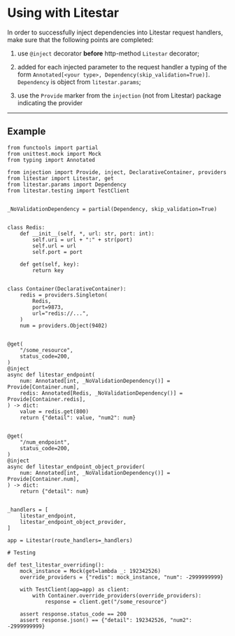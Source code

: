 # Using with Litestar

In order to successfully inject dependencies into Litestar request handlers,
make sure that the following points are completed:
1. use `@inject` decorator **before** http-method `Litestar` decorator;

2. added for each injected parameter to the request handler a typing of the form
`Annotated[<your type>, Dependency(skip_validation=True)]`. `Dependency` is object from `litestar.params`;

3. use the `Provide` marker from the `injection` (not from Litestar) package indicating the provider

---

## Example

```python3
from functools import partial
from unittest.mock import Mock
from typing import Annotated

from injection import Provide, inject, DeclarativeContainer, providers
from litestar import Litestar, get
from litestar.params import Dependency
from litestar.testing import TestClient


_NoValidationDependency = partial(Dependency, skip_validation=True)


class Redis:
    def __init__(self, *, url: str, port: int):
        self.uri = url + ":" + str(port)
        self.url = url
        self.port = port

    def get(self, key):
        return key


class Container(DeclarativeContainer):
    redis = providers.Singleton(
        Redis,
        port=9873,
        url="redis://...",
    )
    num = providers.Object(9402)


@get(
    "/some_resource",
    status_code=200,
)
@inject
async def litestar_endpoint(
    num: Annotated[int, _NoValidationDependency()] = Provide[Container.num],
    redis: Annotated[Redis, _NoValidationDependency()] = Provide[Container.redis],
) -> dict:
    value = redis.get(800)
    return {"detail": value, "num2": num}


@get(
    "/num_endpoint",
    status_code=200,
)
@inject
async def litestar_endpoint_object_provider(
    num: Annotated[int, _NoValidationDependency()] = Provide[Container.num],
) -> dict:
    return {"detail": num}


_handlers = [
    litestar_endpoint,
    litestar_endpoint_object_provider,
]

app = Litestar(route_handlers=_handlers)

# Testing

def test_litestar_overriding():
    mock_instance = Mock(get=lambda _: 192342526)
    override_providers = {"redis": mock_instance, "num": -2999999999}

    with TestClient(app=app) as client:
        with Container.override_providers(override_providers):
            response = client.get("/some_resource")

    assert response.status_code == 200
    assert response.json() == {"detail": 192342526, "num2": -2999999999}

```
